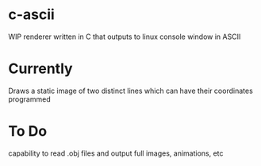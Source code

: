 # c-ascii
WIP renderer written in C that outputs to linux console window in ASCII
# Currently 
Draws a static image of two distinct lines which can have their coordinates programmed
# To Do
capability to read .obj files and output full images, animations, etc
